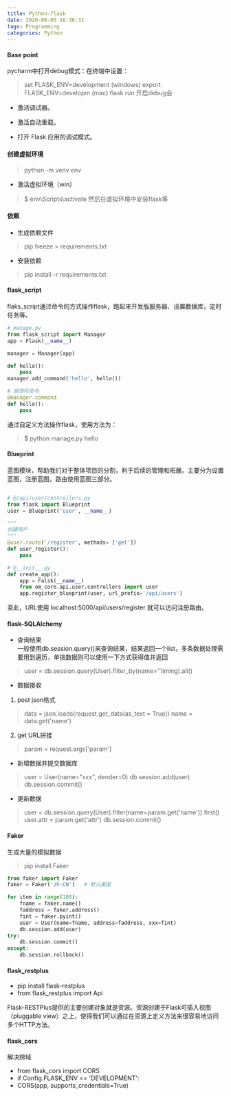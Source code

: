 ```yaml
---
title: Python-flask
date: 2020-06-05 16:36:31
tags: Programming
categories: Python
---
```

#### Base point
pycharm中打开debug模式：在终端中设置：
> set FLASK_ENV=development  (windows)
> export FLASK_ENV=developm  (mac)
> flask run
开启debug会
* 激活调试器。

* 激活自动重载。

* 打开 Flask 应用的调试模式。

#### 创建虚拟环境  
 
> python -m venv env

* 激活虚拟环境（win）
> $ env\Scripts\activate
> 然后在虚拟环境中安装flask等

#### 依赖  

* 生成依赖文件
> pip freeze > requirements.txt  

* 安装依赖
> pip install -r requirements.txt

#### flask_script  

flaks_script通过命令的方式操作flask，跑起来开发版服务器、设置数据库，定时任务等。

```python 
# manage.py
from flask_script import Manager
app = Flask(__name__)

manager = Manager(app)

def hello(): 
    pass
manager.add_command('hello', hello())

# 装饰符命令
@manager.command
def hello(): 
    pass
```
通过自定义方法操作flask，使用方法为：  
> $ python manage.py hello

#### Blueprint  

蓝图模块，帮助我们对于整体项目的分割，利于后续的管理和拓展。主要分为设置蓝图，注册蓝图，路由使用蓝图三部分。  

```python

# @/api/user/controllers.py
from flask import Blueprint 
user = Blueprint('user', __name__)

"""
创建用户
"""
@user.route('/register', methods= ['get'])
def user_register():
    pass

# @__init__.py  
def create_app():
    app = Falsk(__name__)
    from om_core.api.user.controllers import user
    app.register_blueprint(user, url_prefix='/api/users')
```
至此，URL使用 localhost:5000/api/users/register 就可以访问注册路由。 

#### flask-SQLAlchemy  

* 查询结果  
一般使用db.session.query()来查询结果，结果返回一个list，多条数据处理需要用到遍历，单挑数据则可以使用一下方式获得值并返回  
> user = db.session.query(User).filter_by(name=''liming).all()


* 数据接收  

1. post json格式  

> data = json.loads(request.get_data(as_text = True))
> name = data.get('name')


2. get URL拼接  

> param = request.args['param'] 

* 新增数据并提交数据库

> user = User(name="xxx", dender=0)
> db.session.add(user)
> db.session.commit()

* 更新数据  

> user = db.session.query(User).filter(name=param.get('name')).first()
> user.attr = param.get('attr')
> db.session.commit()

#### Faker  
生成大量的模拟数据  

> pip install Faker

```python
from faker import Faker
faker = Faker('zh-CN')   # 默认美国

for item in range(100): 
    fname = faker.name()
    faddress = faker.address()
    fint = faker.pyint()
    user = User(name=fname, address=faddress, xxx=fint)
    db.session.add(user)
try:
    db.session.commit()
except: 
    db.session.rollback()
```
#### flask_restplus  

* pip install flask-restplus   
* from flask_restplus import Api

Flask-RESTPlus提供的主要创建对象就是资源。资源创建于Flask可插入视图（pluggable view）之上，使得我们可以通过在资源上定义方法来很容易地访问多个HTTP方法。


####  flask_cors 
解决跨域

* from flask_cors import CORS
* if Config.FLASK_ENV == 'DEVELOPMENT':
* CORS(app, supports_credentials=True)
